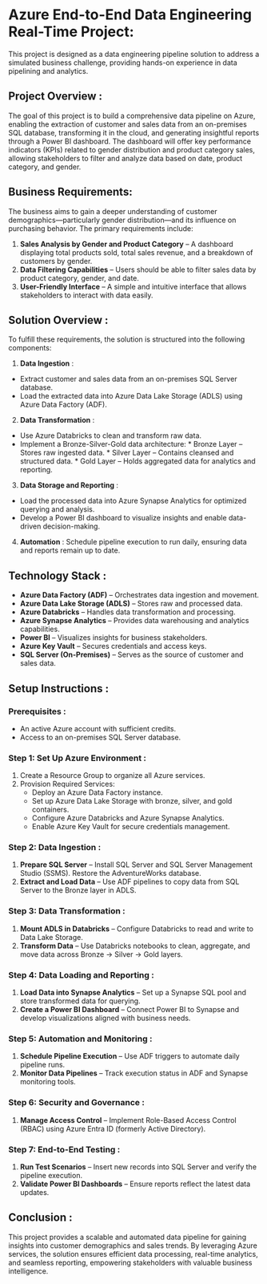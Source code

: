 # Azure End-to-End Data Engineering Real-Time Project: 

This project is designed as a data engineering pipeline solution to address a simulated business challenge, providing hands-on experience in data pipelining and analytics.

## Project Overview :

The goal of this project is to build a comprehensive data pipeline on Azure, enabling the extraction of customer and sales data from an on-premises SQL database, transforming it in the cloud, and generating insightful reports through a Power BI dashboard. The dashboard will offer key performance indicators (KPIs) related to gender distribution and product category sales, allowing stakeholders to filter and analyze data based on date, product category, and gender.

## Business Requirements:

The business aims to gain a deeper understanding of customer demographics—particularly gender distribution—and its influence on purchasing behavior. The primary requirements include:

1) **Sales Analysis by Gender and Product Category** – A dashboard displaying total products sold, total sales revenue, and a 
    breakdown of customers by gender.
2) **Data Filtering Capabilities** – Users should be able to filter sales data by product category, gender, and date.
3) **User-Friendly Interface** – A simple and intuitive interface that allows stakeholders to interact with data easily.

## Solution Overview :

To fulfill these requirements, the solution is structured into the following components:

1. **Data Ingestion** :
* Extract customer and sales data from an on-premises SQL Server database.
* Load the extracted data into Azure Data Lake Storage (ADLS) using Azure Data Factory (ADF).
2. **Data Transformation** :
* Use Azure Databricks to clean and transform raw data.
* Implement a Bronze-Silver-Gold data architecture: 
      * Bronze Layer – Stores raw ingested data.
      * Silver Layer – Contains cleansed and structured data.
      * Gold Layer – Holds aggregated data for analytics and reporting.
3. **Data Storage and Reporting** :
* Load the processed data into Azure Synapse Analytics for optimized querying and analysis.
* Develop a Power BI dashboard to visualize insights and enable data-driven decision-making.
4. **Automation** :
Schedule pipeline execution to run daily, ensuring data and reports remain up to date.

## Technology Stack :

* **Azure Data Factory (ADF)** – Orchestrates data ingestion and movement.
* **Azure Data Lake Storage (ADLS)** – Stores raw and processed data.
* **Azure Databricks** – Handles data transformation and processing.
* **Azure Synapse Analytics** – Provides data warehousing and analytics capabilities.
* **Power BI** – Visualizes insights for business stakeholders.
* **Azure Key Vault** – Secures credentials and access keys.
* **SQL Server (On-Premises)** – Serves as the source of customer and sales data.

## Setup Instructions :

### Prerequisites :

* An active Azure account with sufficient credits.
* Access to an on-premises SQL Server database.

### Step 1: Set Up Azure Environment :

1) Create a Resource Group to organize all Azure services.
2) Provision Required Services:
   * Deploy an Azure Data Factory instance.
   * Set up Azure Data Lake Storage with bronze, silver, and gold containers.
   * Configure Azure Databricks and Azure Synapse Analytics.
   * Enable Azure Key Vault for secure credentials management.

### Step 2: Data Ingestion :

1) **Prepare SQL Server** – Install SQL Server and SQL Server Management Studio (SSMS). Restore the AdventureWorks database.
2) **Extract and Load Data** – Use ADF pipelines to copy data from SQL Server to the Bronze layer in ADLS.

### Step 3: Data Transformation :

1) **Mount ADLS in Databricks** – Configure Databricks to read and write to Data Lake Storage.
2) **Transform Data** – Use Databricks notebooks to clean, aggregate, and move data across Bronze → Silver → Gold layers.

### Step 4: Data Loading and Reporting :

1) **Load Data into Synapse Analytics** – Set up a Synapse SQL pool and store transformed data for querying.
2) **Create a Power BI Dashboard** – Connect Power BI to Synapse and develop visualizations aligned with business needs.

### Step 5: Automation and Monitoring :

1) **Schedule Pipeline Execution** – Use ADF triggers to automate daily pipeline runs.
2) **Monitor Data Pipelines** – Track execution status in ADF and Synapse monitoring tools.

### Step 6: Security and Governance :

1) **Manage Access Control** – Implement Role-Based Access Control (RBAC) using Azure Entra ID (formerly Active Directory).

### Step 7: End-to-End Testing :

1) **Run Test Scenarios** – Insert new records into SQL Server and verify the pipeline execution.
2) **Validate Power BI Dashboards** – Ensure reports reflect the latest data updates.

## Conclusion :

This project provides a scalable and automated data pipeline for gaining insights into customer demographics and sales trends. By leveraging Azure services, the solution ensures efficient data processing, real-time analytics, and seamless reporting, empowering stakeholders with valuable business intelligence.
